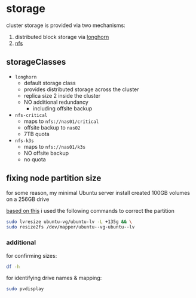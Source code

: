 # storage

cluster storage is provided via two mechanisms:

1. distributed block storage via [longhorn](/longhorn/)
1. [nfs](/nfs/nfs)

## storageClasses

- `longhorn`
  - default storage class
  - provides distributed storage across the cluster
  - replica size 2 inside the cluster
  - NO additional redundancy
    - including offsite backup
- `nfs-critical`
  - maps to `nfs://nas01/critical`
  - offsite backup to `nas02`
  - 7TB quota
- `nfs-k3s`
  - maps to `nfs://nas01/k3s`
  - NO offsite backup
  - no quota

## fixing node partition size
for some reason, my minimal Ubuntu server install created 100GB volumes on a 256GB drive

[based on this](https://askubuntu.com/questions/498709/how-can-i-resize-an-active-lvm-partition) i used the following commands to correct the partition

```bash
sudo lvresize ubuntu-vg/ubuntu-lv -L +135g && \
sudo resize2fs /dev/mapper/ubuntu--vg-ubuntu--lv
```

### additional

for confirming sizes:

```bash
df -h
```

for identifying drive names & mapping:

```bash
sudo pvdisplay
```

